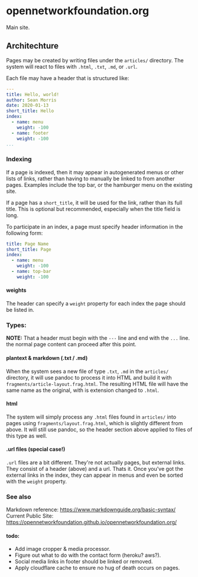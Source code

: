 # opennetworkfoundation.org

Main site.

## Architechture

Pages may be created by writing files under the `articles/` directory. The system will react to files with `.html`,  `.txt`,  `.md`, or `.url`.

Each file may have a header that is structured like:

```yaml
---
title: Hello, world!
author: Sean Morris
date: 2020-01-13
short_title: Hello
index:
  - name: menu
    weight: -100
  - name: footer
    weight: -100
...
```

### Indexing

If a page is indexed, then it may appear in autogenerated menus or other lists of links, rather than having to manually be linked to from another pages. Examples include the top bar, or the hamburger menu on the existing site.

If a page has a `short_title`, it will be used for the link, rather than its full title. This is optional but recommended, especially when the title field is long.

To participate in an index, a page must specify header information in the following form:

```yaml
title: Page Name
short_title: Page
index:
  - name: menu
    weight: -100
  - name: top-bar
    weight: -100

```

#### weights

The header can specify a `weight` property for each index the page should be listed in.

### Types:


**NOTE:** That a header must begin with the `---` line and end with the `...` line. the normal page content can proceed after this point.

#### plantext & markdown (.txt / .md)

When the system sees a new file of type `.txt`,  `.md` in the `articles/` directory, it will use pandoc to process it into HTML and build it with `fragments/article-layout.frag.html`. The resulting HTML file will have the same name as the original, with is extension changed to `.html`.

#### html

The system will simply process any `.html` files found in `articles/` into pages using `fragments/layout.frag.html`, which is slightly different from above. It will still use pandoc, so the header section above applied to files of this type as well.

#### .url files (special case!)

`.url` files are a bit different. They're not actually pages, but external links. They consist of a header (above) and a url. Thats it. Once you've got the external links in the index, they can appear in menus and even be sorted with the `weight` property.

### See also

Markdown reference: https://www.markdownguide.org/basic-syntax/
Current Public Site: https://opennetworkfoundation.github.io/opennetworkfoundation.org/


#### todo:

* Add image cropper & media processor.
* Figure out what to do with the contact form (heroku? aws?).
* Social media links in footer should be linked or removed.
* Apply cloudflare cache to ensure no hug of death occurs on pages.

